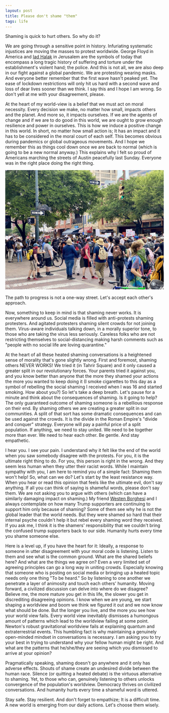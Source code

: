 ```yaml
---
layout: post
title: Please don't shame "them"
tags: life 
---
```


Shaming is quick to hurt others. So why do it?

We are going through a sensitive point in history. Infuriating systematic injustices are moving the masses to protest worldwide. George Floyd in America and [Iad Halak](https://www.theguardian.com/world/2020/jun/01/palestinian-lives-matter-israeli-police-killing-of-autistic-man-draws-us-comparison) in Jerusalem are the symbols of today that encompass a long tragic history of suffering and torture under the establishment's violent hand; the police. And this is not all, we are also deep in our fight against a global pandemic. We are protesting wearing masks. And everyone better remember that the first wave hasn't peaked yet. The ease of lockdown restrictions will only hit us hard with a second wave and loss of dear lives sooner than we think. I say this and I hope I am wrong. So don't yell at me with your disagreement, please. 

At the heart of my world-view is a belief that we must act on moral necessity. Every decision we make, no matter how small, impacts others and the planet. And more so, it impacts ourselves. If we are the agents of change and if we are to do good in this world, we are ought to grow enough resilience and power in ourselves. This is how we induce a positive change in this world. In short, no matter how small action is; It has an impact and it has to be considered in the moral court of each self. This becomes obvious during pandemics or global outrageous movements. And I hope we remember this as things cool down once we are back to normal (which is going to be a new normal anyway.) This explains why I felt so proud of Americans marching the streets of Austin peacefully last Sunday. Everyone was in the right place doing the right thing.

<img src="/images/2020georgefloyd.jpg" width="700">

The path to progress is not a one-way street. Let's accept each other's approach.

Now, something to keep in mind is that shaming never works. It is everywhere around us. Social media is filled with anti-protests shaming protesters. And agitated protesters shaming silent crowds for not joining them. Virus-aware individuals talking down, in a morally superior tone, to those who are taking the virus less seriously. Careless folks who are not restricting themselves to social-distancing making harsh comments such as "people with no social life are loving quarantine."

At the heart of all these heated shaming conversations is a heightened sense of morality that's gone slightly wrong. First and foremost, shaming others NEVER WORKS! We tried it (in Tahrir Square) and it only caused a greater split in our revolutionary forces. Your parents tried it against you, and you know better than anyone that the more they shamed your actions the more you wanted to keep doing it (I smoke cigarettes to this day as a symbol of rebelling the social shaming I received when I was 16 and started smoking. How about you?) So let's take a deep breath. Let's pause for a minute and think about the consequences of shaming. Is it going to help? The only guaranteed outcome of shaming someone is a rebellious response on their end. By shaming others we are creating a greater split in our communities. A split of that sort has some dramatic consequences and can be used against the crowds. It is the divide in the Roman Empire's "divide and conquer" strategy. Everyone will pay a painful price of a split population. If anything, we need to stay united. We need to be together more than ever. We need to hear each other. Be gentle. And stay empathetic.

I hear you. I see your pain. I understand why it felt like the end of the world when you saw somebody disagree with the protests. For you, it is the ultimate right thing to do. For you, this person is right in the wrong. And they seem less human when they utter their racist words. While I maintain sympathy with you, I am here to remind you of a simple fact: Shaming them won't help! So, what can we do? Let's start by the least resistance way. When you hear or read this opinion that feels like the ultimate evil, don't say anything. If all you can think of saying is shameful words, please don't say them. We are not asking you to argue with others (which can have a similarly damaging impact on shaming.) My friend [Westen Borghesi](https://www.westenborghesi.com/about) and I always contemplate on how many Trump supporters are continuing to support him only because of shaming? Some of them see why he is not the global leader that the world needs. But they were shamed so hard that their internal psyche couldn't help it but rebel every shaming word they received. If you ask me, I think it is the shamers' responsibility that we couldn't bring the confused trump supporters back to our side. Humanity hurts every time you shame someone else.

Here is a level up, if you have the heart for it: Ideally, a response to someone in utter disagreement with your moral code is listening. Listen to them and see what is the common ground. What are the shared beliefs here? And what are the things we agree on? Even a very limited set of agreeing principles can go a long way in uniting crowds. Especially knowing that someone who is posting on social media or bringing up a heated topic needs only one thing "To be heard." So by listening to one another we penetrate a layer of animosity and touch each others' humanity. Moving forward, a civilized discussion can delve into where do we disagree? Believe me, the more mature you get in this life, the slower you get in discrediting disagreeing opinions. I know when we are young, we start shaping a worldview and boom we think we figured it out and we now know what should be done. But the longer you live, and the more you see how your world view fails. Every world view inevitably dismisses a humongous amount of patterns which lead to the worldview failing at some point. Newton's robust gravitational worldview fails at explaining quantum and extraterrestrial events. This humbling fact is why maintaining a genuinely open-minded mindset in conversations is necessary. I am asking you to try your best in trying to understand why your fellow human might be right. And what are the patterns that he/she/they are seeing which you dismissed to arrive at your opinion?

Pragmatically speaking, shaming doesn't go anywhere and it only has adverse effects. Shouts of shame create an undesired divide between the human race. Silence (or quitting a heated debate) is the virtuous alternative to shaming. Yet, to those who can, genuinely listening to others unlocks convergence of the population's worldview. Democracy thrives on civilized conversations.  And humanity hurts every time a shameful word is uttered.

Stay safe. Stay resilient. And don't forget to empathize; It is a difficult time. A new world is emerging from our daily actions. Let's choose them wisely.